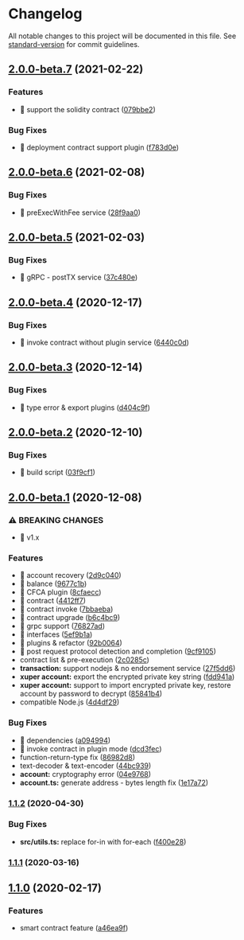 # Changelog

All notable changes to this project will be documented in this file. See [standard-version](https://github.com/conventional-changelog/standard-version) for commit guidelines.

## [2.0.0-beta.7](https://github.com/xuperchain/xuper-sdk-js/compare/v2.0.0-beta.6...v2.0.0-beta.7) (2021-02-22)


### Features

* 🎸 support the solidity contract ([079bbe2](https://github.com/xuperchain/xuper-sdk-js/commit/079bbe23e53a5b4e925dd6319128bdbc787d681d))


### Bug Fixes

* 🐛 deployment contract support plugin ([f783d0e](https://github.com/xuperchain/xuper-sdk-js/commit/f783d0e7c1ae2ee60b6d5588529cffc033170712))

## [2.0.0-beta.6](https://github.com/xuperchain/xuper-sdk-js/compare/v2.0.0-beta.5...v2.0.0-beta.6) (2021-02-08)


### Bug Fixes

* 🐛 preExecWithFee service ([28f9aa0](https://github.com/xuperchain/xuper-sdk-js/commit/28f9aa0eceb251fe68357650043610be6ef9077a))

## [2.0.0-beta.5](https://github.com/xuperchain/xuper-sdk-js/compare/v2.0.0-beta.4...v2.0.0-beta.5) (2021-02-03)


### Bug Fixes

* 🐛 gRPC - postTX service ([37c480e](https://github.com/xuperchain/xuper-sdk-js/commit/37c480e5a15139bd332d2949d5cbdbcd2be455c4))

## [2.0.0-beta.4](https://github.com/xuperchain/xuper-sdk-js/compare/v2.0.0-beta.3...v2.0.0-beta.4) (2020-12-17)


### Bug Fixes

* 🐛 invoke contract without plugin service ([6440c0d](https://github.com/xuperchain/xuper-sdk-js/commit/6440c0dde94d02f2999eb778a3355552b3697bf3))

## [2.0.0-beta.3](https://github.com/xuperchain/xuper-sdk-js/compare/v2.0.0-beta.2...v2.0.0-beta.3) (2020-12-14)


### Bug Fixes

* 🐛 type error & export plugins ([d404c9f](https://github.com/xuperchain/xuper-sdk-js/commit/d404c9fd87ad18d7b786e479146e1eb63efbe0a9))

## [2.0.0-beta.2](https://github.com/xuperchain/xuper-sdk-js/compare/v2.0.0-beta.1...v2.0.0-beta.2) (2020-12-10)


### Bug Fixes

* 🐛 build script ([03f9cf1](https://github.com/xuperchain/xuper-sdk-js/commit/03f9cf193c585ec6818942dac48835a8a86ff27c))

## [2.0.0-beta.1](https://github.com/xuperchain/xuper-sdk-js/compare/v1.1.2...v2.0.0-beta.1) (2020-12-08)


### ⚠ BREAKING CHANGES

* 🧨 v1.x

### Features

* 🎸 account recovery ([2d9c040](https://github.com/xuperchain/xuper-sdk-js/commit/2d9c0409bd3cf79df4e34acfb522220a792c5fb6))
* 🎸 balance ([9677c1b](https://github.com/xuperchain/xuper-sdk-js/commit/9677c1b78153842d7b9d63df9cd304875363d111))
* 🎸 CFCA plugin ([8cfaecc](https://github.com/xuperchain/xuper-sdk-js/commit/8cfaecc8e9f7b79d13d8a43d935425f1b9b665cb))
* 🎸 contract ([4412ff7](https://github.com/xuperchain/xuper-sdk-js/commit/4412ff72a6d191dafe89629654610cd7813fdeb0))
* 🎸 contract invoke ([7bbaeba](https://github.com/xuperchain/xuper-sdk-js/commit/7bbaebac350e538c98da009aa166d8e16a11ce5b))
* 🎸 contract upgrade ([b6c4bc9](https://github.com/xuperchain/xuper-sdk-js/commit/b6c4bc965474537670d78ff662872f39e7635ced))
* 🎸 grpc support ([76827ad](https://github.com/xuperchain/xuper-sdk-js/commit/76827ad1ccee24a199d6c8a118b904ffdd71312b))
* 🎸 interfaces ([5ef9b1a](https://github.com/xuperchain/xuper-sdk-js/commit/5ef9b1a1786e242dbcbdc10ab004af6c5457e41d))
* 🎸 plugins & refactor ([92b0064](https://github.com/xuperchain/xuper-sdk-js/commit/92b0064ddadff47b7d7f4999ce5a59c4ec1167d1))
* 🎸 post request protocol detection and completion ([9cf9105](https://github.com/xuperchain/xuper-sdk-js/commit/9cf9105d48d826a54ebc8a8a8aa95e1f87a5d71a))
* contract list & pre-execution ([2c0285c](https://github.com/xuperchain/xuper-sdk-js/commit/2c0285cf2f77c3e04e239c080063979c124571d9))
* **transaction:** support nodejs & no endorsement service ([27f5dd6](https://github.com/xuperchain/xuper-sdk-js/commit/27f5dd66d216365ea945b54f42518b7ab6387861))
* **xuper account:** export the encrypted private key string ([fdd941a](https://github.com/xuperchain/xuper-sdk-js/commit/fdd941a153f5ac2c8b4909c1e6d7df3f8dc25f90))
* **xuper account:** support to import encrypted private key, restore account by password to decrypt ([85841b4](https://github.com/xuperchain/xuper-sdk-js/commit/85841b4706d9d78c2534138053f1c62550cedb33))
* compatible Node.js ([4d4df29](https://github.com/xuperchain/xuper-sdk-js/commit/4d4df29e3db3f05681453cab4c8a413e21899fea))


### Bug Fixes

* 🐛 dependencies ([a094994](https://github.com/xuperchain/xuper-sdk-js/commit/a0949948ecee6979e63db77153ad90ddccc9b7a0))
* 🐛 invoke contract in plugin mode ([dcd3fec](https://github.com/xuperchain/xuper-sdk-js/commit/dcd3fec5a34976fca25dd69d7b7798d5d7c1392f))
* function-return-type fix ([86982d8](https://github.com/xuperchain/xuper-sdk-js/commit/86982d8345c5142b26a833e1a0ecd305a9893e0d))
* text-decoder & text-encoder ([44bc939](https://github.com/xuperchain/xuper-sdk-js/commit/44bc939da59af945ffb57a37f4b2a9f22fa07dd8))
* **account:** cryptography error ([04e9768](https://github.com/xuperchain/xuper-sdk-js/commit/04e9768ea367b123c1c2e8f4ac0c2aeb2c6eba1b))
* **account.ts:** generate address - bytes length fix ([1e17a72](https://github.com/xuperchain/xuper-sdk-js/commit/1e17a72d5dbfa0232235aba32f8b3757f4091a2c))

### [1.1.2](https://github.com/xuperchain/xuper-sdk-js/compare/v1.1.1...v1.1.2) (2020-04-30)


### Bug Fixes

* **src/utils.ts:** replace for-in with for-each ([f400e28](https://github.com/xuperchain/xuper-sdk-js/commit/f400e2817e834dee8d6f4f011278df7ce7a944fd))

### [1.1.1](https://github.com/xuperchain/xuper-sdk-js/compare/v1.1.0...v1.1.1) (2020-03-16)

## [1.1.0](https://github.com/xuperchain/xuper-sdk-js/compare/v1.0.3...v1.1.0) (2020-02-17)


### Features

* smart contract feature ([a46ea9f](https://github.com/xuperchain/xuper-sdk-js/commit/a46ea9f72d71a316dfac53f31861c33c5e5aa43b))
